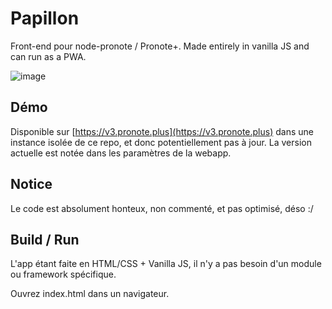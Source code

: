 # Papillon
Front-end pour node-pronote / Pronote+. Made entirely in vanilla JS and can run as a PWA.

![image](https://user-images.githubusercontent.com/32978709/188329805-b1661276-e7fb-45a6-b5dc-843b1716da20.png)

## Démo
Disponible sur [https://v3.pronote.plus](https://v3.pronote.plus) dans une instance isolée de ce repo, et donc potentiellement pas à jour. La version actuelle est notée dans les paramètres de la webapp.

## Notice
Le code est absolument honteux, non commenté, et pas optimisé, déso :/

## Build / Run
L'app étant faite en HTML/CSS + Vanilla JS, il n'y a pas besoin d'un module ou framework spécifique.

Ouvrez index.html dans un navigateur.
